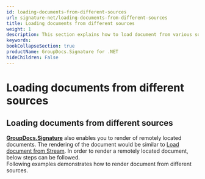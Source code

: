 ```yaml
---
id: loading-documents-from-different-sources
url: signature-net/loading-documents-from-different-sources
title: Loading documents from different sources
weight: 1
description: This section explains how to load document from various sources and data storage like file on disk, data stream, remote web resources, FTP servers, Amazon Cloud or Azure storage etc.
keywords: 
bookCollapseSection: true
productName: GroupDocs.Signature for .NET
hideChildren: False
---
```


# Loading documents from different sources

## Loading documents from different sources

[**GroupDocs.Signature**](https://products.groupdocs.com/signature/net) also enables you to render of remotely located documents. The rendering of the document would be similar to [Load document from Stream](https://wiki.lisbon.dynabic.com/display/signature/Load+document+from+Stream). In order to render a remotely located document, below steps can be followed.  
Following examples demonstrates how to render document from different sources.
